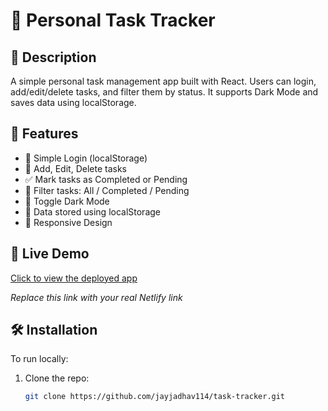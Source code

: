 # 📝 Personal Task Tracker

## 📖 Description
A simple personal task management app built with React. Users can login, add/edit/delete tasks, and filter them by status. It supports Dark Mode and saves data using localStorage.

## 🚀 Features
- 🔐 Simple Login (localStorage)
- 📝 Add, Edit, Delete tasks
- ✅ Mark tasks as Completed or Pending
- 🔎 Filter tasks: All / Completed / Pending
- 🌙 Toggle Dark Mode
- 💾 Data stored using localStorage
- 📱 Responsive Design

## 🔗 Live Demo
[Click to view the deployed app](https://funny-duckanoo-25cfaa.netlify.app/)

_Replace this link with your real Netlify link_

## 🛠️ Installation

To run locally:

1. Clone the repo:
   ```bash
   git clone https://github.com/jayjadhav114/task-tracker.git
